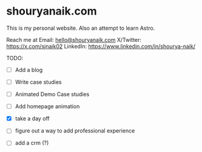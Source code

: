 # shouryanaik.com

This is my personal website. Also an attempt to learn Astro.

Reach me at
Email: hello@shouryanaik.com
X/Twitter: https://x.com/sjnaik02
LinkedIn: https://www.linkedin.com/in/shourya-naik/

TODO:

- [ ] Add a blog
- [ ] Write case studies
- [ ] Animated Demo Case studies

- [ ] Add homepage animation
- [x] take a day off
- [ ] figure out a way to add professional experience
- [ ] add a crm (?)
